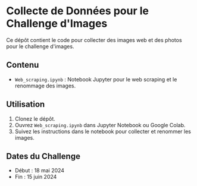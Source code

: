 # Collecte de Données pour le Challenge d'Images

Ce dépôt contient le code pour collecter des images web et des photos pour le challenge d'images.

## Contenu
- `Web_scraping.ipynb` : Notebook Jupyter pour le web scraping et le renommage des images.

## Utilisation
1. Clonez le dépôt.
2. Ouvrez `Web_scraping.ipynb` dans Jupyter Notebook ou Google Colab.
3. Suivez les instructions dans le notebook pour collecter et renommer les images.

## Dates du Challenge
- Début : 18 mai 2024
- Fin : 15 juin 2024